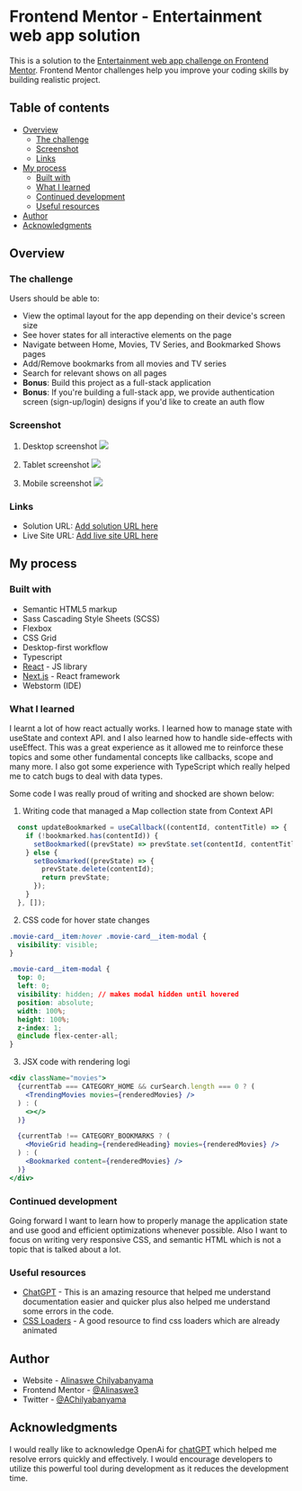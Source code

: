 # Frontend Mentor - Entertainment web app solution

This is a solution to the [Entertainment web app challenge on Frontend Mentor](https://www.frontendmentor.io/challenges/entertainment-web-app-J-UhgAW1X). Frontend Mentor challenges help you improve your coding skills by building realistic project.

## Table of contents

- [Overview](#overview)
  - [The challenge](#the-challenge)
  - [Screenshot](#screenshot)
  - [Links](#links)
- [My process](#my-process)
  - [Built with](#built-with)
  - [What I learned](#what-i-learned)
  - [Continued development](#continued-development)
  - [Useful resources](#useful-resources)
- [Author](#author)
- [Acknowledgments](#acknowledgments)

## Overview

### The challenge

Users should be able to:

- View the optimal layout for the app depending on their device's screen size
- See hover states for all interactive elements on the page
- Navigate between Home, Movies, TV Series, and Bookmarked Shows pages
- Add/Remove bookmarks from all movies and TV series
- Search for relevant shows on all pages
- **Bonus**: Build this project as a full-stack application
- **Bonus**: If you're building a full-stack app, we provide authentication screen (sign-up/login) designs if you'd like to create an auth flow

### Screenshot

1. Desktop screenshot
   ![](./screenshots/snap-desktop.png)

2. Tablet screenshot
   ![](./screenshots/snap-tablet.png)

3. Mobile screenshot
   ![](./screenshots/snap-mobile.png)

### Links

- Solution URL: [Add solution URL here](https://your-solution-url.com)
- Live Site URL: [Add live site URL here](https://your-live-site-url.com)

## My process

### Built with

- Semantic HTML5 markup
- Sass Cascading Style Sheets (SCSS)
- Flexbox
- CSS Grid
- Desktop-first workflow
- Typescript
- [React](https://reactjs.org/) - JS library
- [Next.js](https://nextjs.org/) - React framework
- Webstorm (IDE)

### What I learned

I learnt a lot of how react actually works. I learned how to manage state with useState and context API. and I also learned how to handle side-effects with useEffect. This was a great experience as it allowed me to reinforce these topics and some other fundamental concepts like callbacks, scope and many more. I also got some experience with TypeScript which really helped me to catch bugs to deal with data types.

Some code I was really proud of writing and shocked are shown below:

1. Writing code that managed a Map collection state from Context API

```TypeScript
  const updateBookmarked = useCallback((contentId, contentTitle) => {
    if (!bookmarked.has(contentId)) {
      setBookmarked((prevState) => prevState.set(contentId, contentTitle));
    } else {
      setBookmarked((prevState) => {
        prevState.delete(contentId);
        return prevState;
      });
    }
  }, []);
```

2. CSS code for hover state changes

```css
.movie-card__item:hover .movie-card__item-modal {
  visibility: visible;
}

.movie-card__item-modal {
  top: 0;
  left: 0;
  visibility: hidden; // makes modal hidden until hovered
  position: absolute;
  width: 100%;
  height: 100%;
  z-index: 1;
  @include flex-center-all;
}
```

3. JSX code with rendering logi

```jsx
<div className="movies">
  {currentTab === CATEGORY_HOME && curSearch.length === 0 ? (
    <TrendingMovies movies={renderedMovies} />
  ) : (
    <></>
  )}

  {currentTab !== CATEGORY_BOOKMARKS ? (
    <MovieGrid heading={renderedHeading} movies={renderedMovies} />
  ) : (
    <Bookmarked content={renderedMovies} />
  )}
</div>
```

### Continued development

Going forward I want to learn how to properly manage the
application state and use good and efficient optimizations whenever possible. Also I want to focus on writing very responsive CSS, and semantic HTML which is not a topic that is talked about a lot.

### Useful resources

- [ChatGPT](https://chat.openai.com/) - This is an amazing resource that helped me understand documentation easier and quicker plus also helped me understand some errors in the code.
- [CSS Loaders](https://cssloaders.github.io/) - A good resource to find css loaders which are already animated

## Author

- Website - [Alinaswe Chilyabanyama](https://www.alinaswecodes.com)
- Frontend Mentor - [@Alinaswe3](https://www.frontendmentor.io/profile/Alinaswe3)
- Twitter - [@AChilyabanyama](https://twitter.com/AChilyabanyama/)

## Acknowledgments

I would really like to acknowledge OpenAi for [chatGPT](https://chat.openai.com/) which helped me resolve errors quickly and effectively. I would encourage developers to utilize this powerful tool during development as it reduces the development time.
